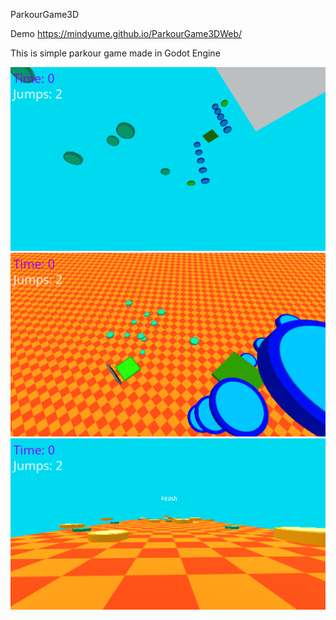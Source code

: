 ParkourGame3D

Demo https://mindyume.github.io/ParkourGame3DWeb/

This is simple parkour game made in Godot Engine

![](Screenshot1.png)
![](Screenshot2.png)
![](Screenshot3.png)
